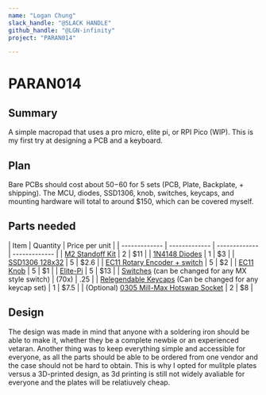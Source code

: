 ```yaml
---
name: "Logan Chung"
slack_handle: "@SLACK HANDLE"
github_handle: "@LGN-infinity"
project: "PARAN014"

---
```


# PARAN014
## Summary
A simple macropad that uses a pro micro, elite pi, or RPI Pico (WIP). This is my first try at designing a PCB and a keyboard. 

## Plan
Bare PCBs should cost about $50-$60 for 5 sets (PCB, Plate, Backplate, + shipping). The MCU, diodes, SSD1306, knob, switches, keycaps, and mounting hardware will total to around $150, which can be covered myself. 

## Parts needed 
| Item  | Quantity | Price per unit |
| ------------- | ------------- | ------------- | ------------- |
| [M2 Standoff Kit](https://www.amazon.com/dp/B07B9X1KY6/) | 2 | $11 |
| [1N4148 Diodes](https://keeb.io/products/1n4148-diodes) | 1 | $3 |
| [SSD1306 128x32](https://www.aliexpress.us/item/2251832693387998.html) | 5 | $2.6 |
| [EC11 Rotary Encoder + switch](https://keeb.io/collections/diy-parts/products/rotary-encoder-ec11) | 5 | $2 |
| [EC11 Knob](https://keeb.io/collections/diy-parts/products/rotary-encoder-knob-ec11) | 5 | $1 |
| [Elite-Pi](https://keeb.io/collections/diy-parts/products/elite-pi-usb-c-pro-micro-replacement-rp2040) | 5 | $13 |
| [Switches](https://kineticlabs.com/switches/jwk/jwick-t1-tactile-switches) (can be changed for any MX style switch) | (70x) | .25 |
| [Relegendable Keycaps](https://www.amazon.com/dp/B01M023NFK/) (Can be changed for any keycap set) | 1 | $7.5 |
| (Optional) [0305 Mill-Max Hotswap Socket](https://keeb.io/collections/diy-parts/products/mill-max-hotswap-sockets?variant=32377167511646) | 2 | $8 |

## Design
The design was made in mind that anyone with a soldering iron should be able to make it, whether they be a complete newbie or an experienced vetaran. Another thing was to keep everything simple and accessible for everyone, as all the parts should be able to be ordered from one vendor and the case should not be hard to obtain. This is why I opted for mulitple plates versus a 3D-printed design, as 3d printing is still not widely avaliable for everyone and the plates will be relatiuvely cheap.
